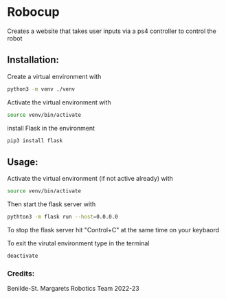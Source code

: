 # Robocup
Creates a website that takes user inputs via a ps4 controller to control the robot

## Installation:
Create a virtual environment with
```bash
python3 -m venv ./venv
```

Activate the virtual environment with
```bash
source venv/bin/activate
```

install Flask in the environment
```bash
pip3 install flask
```
## Usage:
Activate the virtual environment (if not active already) with 
```bash
source venv/bin/activate
```
Then start the flask server with
```bash
pythton3 -m flask run --host=0.0.0.0
```

To stop the flask server hit "Control+C" at the same time on your keybaord

To exit the virutal environment type in the terminal
```bash
deactivate
```

### Credits:
Benilde-St. Margarets Robotics Team
2022-23
